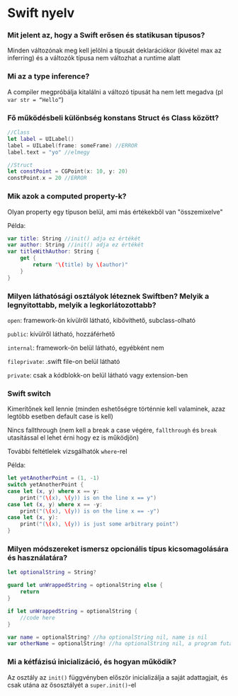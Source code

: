 # Swift nyelv
### Mit jelent az, hogy a Swift erősen és statikusan típusos?
Minden változónak meg kell jelölni a típusát deklarációkor (kivétel max az inferring) és a változók típusa nem változhat        a runtime alatt

### Mi az a type inference?
A compiler megpróbálja kitalálni a változó típusát ha nem lett megadva (pl `var str = “Hello”`)

### Fő működésbeli különbség konstans Struct és Class között?
```swift
//Class
let label = UILabel()
label = UILabel(frame: someFrame) //ERROR
label.text = "yo" //elmegy

//Struct
let constPoint = CGPoint(x: 10, y: 20)
constPoint.x = 20 //ERROR
```

### Mik azok a computed property-k?
Olyan property egy típuson belül, ami más értékekből van "összemixelve"

Példa:
```swift
var title: String //init() adja ez értékét
var author: String //init() adja ez értékét
var titleWithAuthor: String {
    get {
        return "\(title) by \(author)"
    }
}
```

### Milyen láthatósági osztályok léteznek Swiftben? Melyik a legnyitottabb, melyik a legkorlátozottabb?
`open`: framework-ön kívülről látható, kibővíthető, subclass-olható

`public`: kívülről látható, hozzáférhető

`internal`: framework-ön belül látható, egyébként nem

`fileprivate`: .swift file-on belül látható

`private`: csak a kódblokk-on belül látható vagy extension-ben

### Swift switch
Kimerítőnek kell lennie (minden eshetőségre történnie kell valaminek, azaz legtöbb esetben default case is kell)

Nincs fallthrough (nem kell a break a case végére, `fallthrough` és `break` utasítással el lehet érni hogy ez is működjön)

További feltétlelek vizsgálhatók `where`-rel

Példa:
```swift
let yetAnotherPoint = (1, -1)
switch yetAnotherPoint {
case let (x, y) where x == y:
    print("(\(x), \(y)) is on the line x == y")
case let (x, y) where x == -y:
    print("(\(x), \(y)) is on the line x == -y")
case let (x, y):
    print("(\(x), \(y)) is just some arbitrary point")
}
```

### Milyen módszereket ismersz opcionális típus kicsomagolására és használatára?
```swift
let optionalString = String?

guard let unWrappedString = optionalString else {
    return
}

if let unWrappedString = optionalString {
    //code here
}

var name = optionalString? //ha optionalString nil, name is nil
var otherName = optionalString! //ha optionalString nil, a program futásidőben crash-el
```

### Mi a kétfázisú inicializáció, és hogyan működik?
Az osztály az `init()` függvényben először inicializálja a saját adattagjait, és csak utána az ősosztályét a `super.init()`-el
